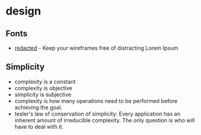 # design

## Fonts
- [redacted](https://github.com/christiannaths/Redacted-Font) - Keep your wireframes free of distracting Lorem Ipsum

## Simplicity
- complexity is a constant
- complexity is objective
- simplicity is subjective
- complexity is how many operations need to be performed
  before achieving the goal.
- tesler's law of conservation of simplicity: Every application has an inherent
  amount of irreducible complexity. The only question is who will have to deal
  with it.

